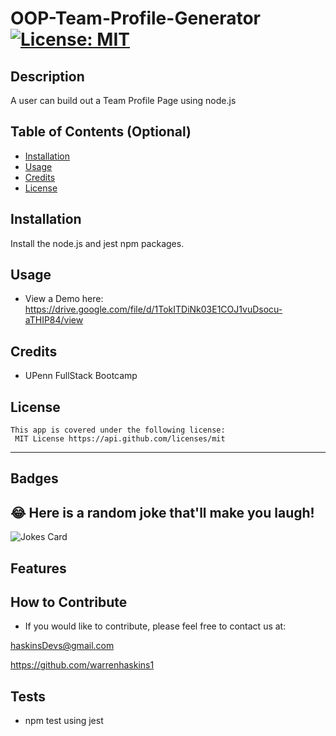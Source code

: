 
  
  # OOP-Team-Profile-Generator [![License: MIT](https://img.shields.io/badge/License-MIT-yellow.svg)](https://opensource.org/licenses/MIT)


  ## Description 

   A user can build out a Team Profile Page using node.js 
  
  ## Table of Contents (Optional)
  
  - [Installation](#installation)
  - [Usage](#usage)
  - [Credits](#credits)
  - [License](#license)

  ## Installation

   Install the node.js and jest npm packages.
 
  
  ## Usage

  - View a Demo here: https://drive.google.com/file/d/1TokITDiNk03E1COJ1vuDsocu-aTHIP84/view
 
  
  ## Credits

   - UPenn FullStack Bootcamp 
  
  ## License

   
    This app is covered under the following license:
     MIT License https://api.github.com/licenses/mit
      
  
  ---
  
  ## Badges

  ## 😂 Here is a random joke that'll make you laugh!
  ![Jokes Card](https://readme-jokes.vercel.app/api)
  
  ## Features

  
  
  ## How to Contribute

  - If you would like to contribute, please feel free to contact us at:
  
   haskinsDevs@gmail.com

   https://github.com/warrenhaskins1
 
  ## Tests
 - npm test using jest
